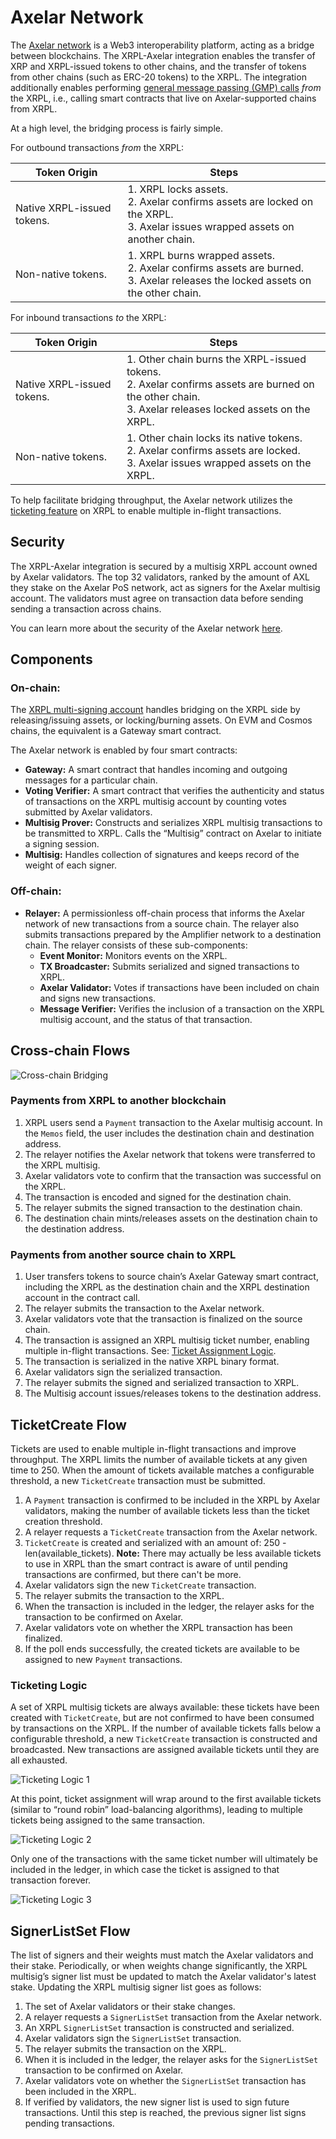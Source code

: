 # Axelar Network

The [Axelar network](https://www.axelar.network/) is a Web3 interoperability platform, acting as a bridge between blockchains. The XRPL-Axelar integration enables the transfer of XRP and XRPL-issued tokens to other chains, and the transfer of tokens from other chains (such as ERC-20 tokens) to the XRPL. The integration additionally enables performing [general message passing (GMP) calls](https://www.axelar.network/blog/general-message-passing-and-how-can-it-change-web3) *from* the XRPL, i.e., calling smart contracts that live on Axelar-supported chains from XRPL.

At a high level, the bridging process is fairly simple.

For outbound transactions _from_ the XRPL:

| Token Origin | Steps |
|--------------|-------|
| Native XRPL-issued tokens. | 1. XRPL locks assets.<br>2. Axelar confirms assets are locked on the XRPL.<br>3. Axelar issues wrapped assets on another chain. |
| Non-native tokens. | 1. XRPL burns wrapped assets.<br>2. Axelar confirms assets are burned.<br>3. Axelar releases the locked assets on the other chain. |


For inbound transactions _to_ the XRPL:

| Token Origin | Steps |
|--------------|-------|
| Native XRPL-issued tokens. | 1. Other chain burns the XRPL-issued tokens.<br>2. Axelar confirms assets are burned on the other chain.<br>3. Axelar releases locked assets on the XRPL. |
| Non-native tokens. | 1. Other chain locks its native tokens.<br>2. Axelar confirms assets are locked.<br>3. Axelar issues wrapped assets on the XRPL. |

To help facilitate bridging throughput, the Axelar network utilizes the [ticketing feature](https://xrpl.org/docs/references/protocol/ledger-data/ledger-entry-types/ticket/) on XRPL to enable multiple in-flight transactions.


## Security

The XRPL-Axelar integration is secured by a multisig XRPL account owned by Axelar validators. The top 32 validators, ranked by the amount of AXL they stake on the Axelar PoS network, act as signers for the Axelar multisig account. The validators must agree on transaction data before sending sending a transaction across chains.

You can learn more about the security of the Axelar network [here](https://www.axelar.network/blog/security-at-axelar-core).


## Components

### On-chain:

The [XRPL multi-signing account](https://xrpl.org/docs/tutorials/how-tos/manage-account-settings/set-up-multi-signing) handles bridging on the XRPL side by releasing/issuing assets, or locking/burning assets. On EVM and Cosmos chains, the equivalent is a Gateway smart contract.

The Axelar network is enabled by four smart contracts:

- **Gateway:** A smart contract that handles incoming and outgoing messages for a particular chain.
- **Voting Verifier:** A smart contract that verifies the authenticity and status of transactions on the XRPL multisig account by counting votes submitted by Axelar validators.
- **Multisig Prover:** Constructs and serializes XRPL multisig transactions to be transmitted to XRPL. Calls the “Multisig” contract on Axelar to initiate a signing session.
- **Multisig:** Handles collection of signatures and keeps record of the weight of each signer.

### Off-chain:

- **Relayer:** A permissionless off-chain process that informs the Axelar network of new transactions from a source chain. The relayer also submits transactions prepared by the Amplifier network to a destination chain. The relayer consists of these sub-components:
    - **Event Monitor:** Monitors events on the XRPL.
    - **TX Broadcaster:** Submits serialized and signed transactions to XRPL.
    - **Axelar Validator:** Votes if transactions have been included on chain and signs new transactions.
    - **Message Verifier:** Verifies the inclusion of a transaction on the XRPL multisig account, and the status of that transaction.


## Cross-chain Flows

![Cross-chain Bridging](../img/axelar-bridging.png)

### Payments from XRPL to another blockchain

1. XRPL users send a `Payment` transaction to the Axelar multisig account. In the `Memos` field, the user includes the destination chain and destination address.
2. The relayer notifies the Axelar network that tokens were transferred to the XRPL multisig.
3. Axelar validators vote to confirm that the transaction was successful on the XRPL.
4. The transaction is encoded and signed for the destination chain.
5. The relayer submits the signed transaction to the destination chain.
6. The destination chain mints/releases assets on the destination chain to the destination address.


### Payments from another source chain to XRPL

1. User transfers tokens to source chain’s Axelar Gateway smart contract, including the XRPL as the destination chain and the XRPL destination account in the contract call.
2. The relayer submits the transaction to the Axelar network.
3. Axelar validators vote that the transaction is finalized on the source chain.
4. The transaction is assigned an XRPL multisig ticket number, enabling multiple in-flight transactions. See: [Ticket Assignment Logic](#ticketing-logic).
5. The transaction is serialized in the native XRPL binary format.
6. Axelar validators sign the serialized transaction.
7. The relayer submits the signed and serialized transaction to XRPL.
8. The Multisig account issues/releases tokens to the destination address.


## TicketCreate Flow

Tickets are used to enable multiple in-flight transactions and improve throughput. The XRPL limits the number of available tickets at any given time to 250. When the amount of tickets available matches a configurable threshold, a new `TicketCreate` transaction must be submitted.

1. A `Payment` transaction is confirmed to be included in the XRPL by Axelar validators, making the number of available tickets less than the ticket creation threshold.
2. A relayer requests a `TicketCreate` transaction from the Axelar network.
3. `TicketCreate` is created and serialized with an amount of: 250 - len(available_tickets).
    **Note:** There may actually be less available tickets to use in XRPL than the smart contract is aware of until pending transactions are confirmed, but there can't be more.
4. Axelar validators sign the new `TicketCreate` transaction.
5. The relayer submits the transaction to the XRPL.
6. When the transaction is included in the ledger, the relayer asks for the transaction to be confirmed on Axelar.
7. Axelar validators vote on whether the XRPL transaction has been finalized.
8. If the poll ends successfully, the created tickets are available to be assigned to new `Payment` transactions.


### Ticketing Logic

A set of XRPL multisig tickets are always available: these tickets have been created with `TicketCreate`, but are not confirmed to have been consumed by transactions on the XRPL. If the number of available tickets falls below a configurable threshold, a new `TicketCreate` transaction is constructed and broadcasted. New transactions are assigned available tickets until they are all exhausted.

![Ticketing Logic 1](../img/axelar-ticket-1.png)

At this point, ticket assignment will wrap around to the first available tickets (similar to “round robin” load-balancing algorithms), leading to multiple tickets being assigned to the same transaction.

![Ticketing Logic 2](../img/axelar-ticket-2.png)

Only one of the transactions with the same ticket number will ultimately be included in the ledger, in which case the ticket is assigned to that transaction forever.

![Ticketing Logic 3](../img/axelar-ticket-3.png)


## SignerListSet Flow

The list of signers and their weights must match the Axelar validators and their stake. Periodically, or when weights change significantly, the XRPL multisig’s signer list must be updated to match the Axelar validator's latest stake. Updating the XRPL multisig signer list goes as follows:

1. The set of Axelar validators or their stake changes.
2. A relayer requests a `SignerListSet` transaction from the Axelar network.
3. An XRPL `SignerListSet` transaction is constructed and serialized.
4. Axelar validators sign the `SignerListSet` transaction.
5. The relayer submits the transaction on the XRPL.
6. When it is included in the ledger, the relayer asks for the `SignerListSet` transaction to be confirmed on Axelar.
7. Axelar validators vote on whether the `SignerListSet` transaction has been included in the XRPL.
8. If verified by validators, the new signer list is used to sign future transactions. Until this step is reached, the previous signer list signs pending transactions.
